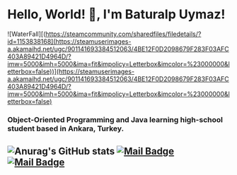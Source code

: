 # Hello, World! 👋, I'm **Baturalp Uymaz**!

![WaterFall][(https://steamcommunity.com/sharedfiles/filedetails/?id=1153838168](https://steamuserimages-a.akamaihd.net/ugc/901141693384512063/4BE12F0D2098679F283F03AFC403A89421D4964D/?imw=5000&imh=5000&ima=fit&impolicy=Letterbox&imcolor=%23000000&letterbox=false))](https://steamuserimages-a.akamaihd.net/ugc/901141693384512063/4BE12F0D2098679F283F03AFC403A89421D4964D/?imw=5000&imh=5000&ima=fit&impolicy=Letterbox&imcolor=%23000000&letterbox=false)

### Object-Oriented Programming and Java learning high-school student based in Ankara, Turkey.

![Anurag's GitHub stats](https://github-readme-stats.vercel.app/api?username=baturalpuymaz&show_icons=true&theme=radical)
[![Mail Badge](https://img.shields.io/badge/-baturalp@uymaz.net-black?style=for-the-badge&logo=gmail)](mailto:baturalpuymaz.net)
[![Mail Badge](https://img.shields.io/badge/-baturalpuymaz@aol.com-black?style=for-the-badge&logo=gmail)](mailto:baturalpuymaz@aol.com)
---
